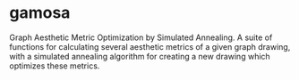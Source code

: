 # gamosa
Graph Aesthetic Metric Optimization by Simulated Annealing. A suite of functions for calculating several aesthetic metrics of a given graph drawing, with a simulated annealing algorithm for creating a new drawing which optimizes these metrics.

